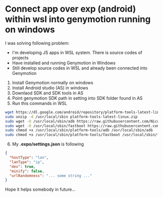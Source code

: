 # Connect app over exp (android) within wsl into genymotion running on windows

I was solving following problem:
- I'm developing JS apps in WSL system. There is source codes of projects
- Have installed and running Genymotion in Windows
- Still develop source codes in WSL and already been connected into Genymotion

1. Install Genymotion normally on windows
2. Install Android studio (AS) in windows
3. Downlaod SDK and SDK tools in AS
4. Point genymotion SDK path in setting into SDK folder found in AS
5. Run this commands in WSL
```bash
wget https://dl.google.com/android/repository/platform-tools-latest-linux.zip
sudo unzip -d /usr/local/sbin platform-tools-latest-linux.zip
sudo wget -O /usr/local/sbin/adb https://raw.githubusercontent.com/NicolasBernaerts/ubuntu-scripts/master/android/adb
sudo wget -O /usr/local/sbin/fastboot https://raw.githubusercontent.com/NicolasBernaerts/ubuntu-scripts/master/android/fastboot
sudo chmod +x /usr/local/sbin/platform-tools/adb /usr/local/sbin/adb
sudo chmod +x /usr/local/sbin/platform-tools/fastboot /usr/local/sbin/fastboot
```
6. My **.expo/settings.json** is following
```json
{
  "hostType": "lan",
  "lanType": "ip",
  "dev": true,
  "minify": false,
  "urlRandomness": "... some string ..."
}
```

Hope it helps somebody in future...
